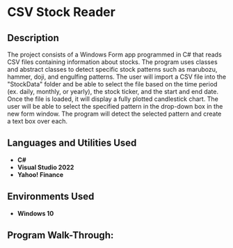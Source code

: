 <h1>CSV Stock Reader</h1>

<h2>Description</h2>
The project consists of a Windows Form app programmed in C# that reads CSV files containing information about stocks. The program uses classes and abstract classes to detect specific stock patterns such as marubozu, hammer, doji, and engulfing patterns. The user will import a CSV file into the "StockData" folder and be able to select the file based on the time period (ex. daily, monthly, or yearly), the stock ticker, and the start and end date. Once the file is loaded, it will display a fully plotted candlestick chart. The user will be able to select the specified pattern in the drop-down box in the new form window. The program will detect the selected pattern and create a text box over each.
<br />


<h2>Languages and Utilities Used</h2>

- <b>C#</b> 
- <b>Visual Studio 2022</b>
- <b>Yahoo! Finance</b>

<h2>Environments Used </h2>

- <b>Windows 10</b>

<h2>Program Walk-Through:</h2>


